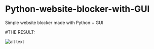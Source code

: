 # Python-website-blocker-with-GUI
Simple website blocker made with Python + GUI 

#THE RESULT:

![alt text](https://github.com/faycal-gh/Python-website-blocker-with-GUI/blob/master/Result.PNG)
